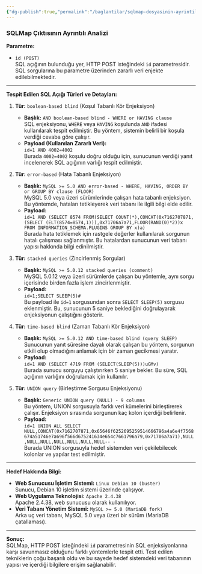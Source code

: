 ```yaml
---
{"dg-publish":true,"permalink":"/baglantilar/sqlmap-dosyasinin-ayrintili-aciklamasi/"}
---
```



### SQLMap Çıktısının Ayrıntılı Analizi

**Parametre:**

- `id (POST)`  
    SQL açığının bulunduğu yer, HTTP POST isteğindeki `id` parametresidir. SQL sorgularına bu parametre üzerinden zararlı veri enjekte edilebilmektedir.

---

**Tespit Edilen SQL Açığı Türleri ve Detayları:**

1. **Tür:** `boolean-based blind` (Koşul Tabanlı Kör Enjeksiyon)
    
    - **Başlık:** `AND boolean-based blind - WHERE or HAVING clause`  
        SQL enjeksiyonu, `WHERE` veya `HAVING` koşulunda `AND` ifadesi kullanılarak tespit edilmiştir. Bu yöntem, sistemin belirli bir koşula verdiği cevaba göre çalışır.
    - **Payload (Kullanılan Zararlı Veri):**  
        `id=1 AND 4002=4002`  
        Burada `4002=4002` koşulu doğru olduğu için, sunucunun verdiği yanıt incelenerek SQL açığının varlığı tespit edilmiştir.
2. **Tür:** `error-based` (Hata Tabanlı Enjeksiyon)
    
    - **Başlık:** `MySQL >= 5.0 AND error-based - WHERE, HAVING, ORDER BY or GROUP BY clause (FLOOR)`  
        MySQL 5.0 veya üzeri sürümlerinde çalışan hata tabanlı enjeksiyon. Bu yöntemde, hataları tetikleyerek veri tabanı ile ilgili bilgi elde edilir.
    - **Payload:**  
        `id=1 AND (SELECT 8574 FROM(SELECT COUNT(*),CONCAT(0x7162707871,(SELECT (ELT(8574=8574,1))),0x71706a7a71,FLOOR(RAND(0)*2))x FROM INFORMATION_SCHEMA.PLUGINS GROUP BY x)a)`  
        Burada hata tetiklemek için rastgele değerler kullanılarak sorgunun hatalı çalışması sağlanmıştır. Bu hatalardan sunucunun veri tabanı yapısı hakkında bilgi edinilmiştir.
3. **Tür:** `stacked queries` (Zincirlenmiş Sorgular)
    
    - **Başlık:** `MySQL >= 5.0.12 stacked queries (comment)`  
        MySQL 5.0.12 veya üzeri sürümlerde çalışan bu yöntemle, aynı sorgu içerisinde birden fazla işlem zincirlenmiştir.
    - **Payload:**  
        `id=1;SELECT SLEEP(5)#`  
        Bu payload ile `id=1` sorgusundan sonra `SELECT SLEEP(5)` sorgusu eklenmiştir. Bu, sunucunun 5 saniye beklediğini doğrulayarak enjeksiyonun çalıştığını gösterir.
4. **Tür:** `time-based blind` (Zaman Tabanlı Kör Enjeksiyon)
    
    - **Başlık:** `MySQL >= 5.0.12 AND time-based blind (query SLEEP)`  
        Sunucunun yanıt süresine dayalı olarak çalışan bu yöntem, sorgunun etkili olup olmadığını anlamak için bir zaman gecikmesi yaratır.
    - **Payload:**  
        `id=1 AND (SELECT 4719 FROM (SELECT(SLEEP(5)))uGMv)`  
        Burada sunucu sorguyu çalıştırırken 5 saniye bekler. Bu süre, SQL açığının varlığını doğrulamak için kullanılır.
5. **Tür:** `UNION query` (Birleştirme Sorgusu Enjeksiyonu)
    
    - **Başlık:** `Generic UNION query (NULL) - 9 columns`  
        Bu yöntem, UNION sorgusuyla farklı veri kümelerini birleştirerek çalışır. Enjeksiyon sırasında sorgunun kaç kolon içerdiği belirlenir.
    - **Payload:**  
        `id=1 UNION ALL SELECT NULL,CONCAT(0x7162707871,0x65646f6252695259514666796a4a6e4f7568674a51746e7a696f566d675241634e654c7661796a79,0x71706a7a71),NULL,NULL,NULL,NULL,NULL,NULL,NULL-- -`  
        Burada UNION sorgusuyla hedef sistemden veri çekilebilecek kolonlar ve yapılar test edilmiştir.

---

**Hedef Hakkında Bilgi:**

- **Web Sunucusu İşletim Sistemi:** `Linux Debian 10 (buster)`  
    Sunucu, Debian 10 işletim sistemi üzerinde çalışıyor.
- **Web Uygulama Teknolojisi:** `Apache 2.4.38`  
    Apache 2.4.38, web sunucusu olarak kullanılıyor.
- **Veri Tabanı Yönetim Sistemi:** `MySQL >= 5.0 (MariaDB fork)`  
    Arka uç veri tabanı, MySQL 5.0 veya üzeri bir sürüm (MariaDB çatallaması).

---

**Sonuç:**  
SQLMap, HTTP POST isteğindeki `id` parametresinin SQL enjeksiyonlarına karşı savunmasız olduğunu farklı yöntemlerle tespit etti. Test edilen tekniklerin çoğu başarılı oldu ve bu sayede hedef sistemdeki veri tabanının yapısı ve içerdiği bilgilere erişim sağlanabilir.